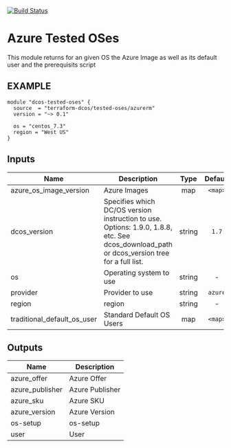 [![Build Status](https://jenkins-terraform.mesosphere.com/service/dcos-terraform-jenkins/job/dcos-terraform/job/terraform-template-azurerm-tested-oses/job/master/badge/icon)](https://jenkins-terraform.mesosphere.com/service/dcos-terraform-jenkins/job/dcos-terraform/job/terraform-template-azurerm-tested-oses/job/master/)

# Azure Tested OSes
This module returns for an given OS the Azure Image as well as its default user and the prerequisits script

## EXAMPLE

```hcl
module "dcos-tested-oses" {
  source  = "terraform-dcos/tested-oses/azurerm"
  version = "~> 0.1"

  os = "centos_7.3"
  region = "West US"
}
```


## Inputs

| Name | Description | Type | Default | Required |
|------|-------------|:----:|:-----:|:-----:|
| azure_os_image_version | Azure Images | map | `<map>` | no |
| dcos_version | Specifies which DC/OS version instruction to use. Options: 1.9.0, 1.8.8, etc. See dcos_download_path or dcos_version tree for a full list. | string | `1.7` | no |
| os | Operating system to use | string | - | yes |
| provider | Provider to use | string | `azure` | no |
| region | region | string | - | yes |
| traditional_default_os_user | Standard Default OS Users | map | `<map>` | no |

## Outputs

| Name | Description |
|------|-------------|
| azure_offer | Azure Offer |
| azure_publisher | Azure Publisher |
| azure_sku | Azure SKU |
| azure_version | Azure Version |
| os-setup | os-setup |
| user | User |

